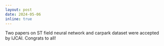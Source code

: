 ```yaml
---
layout: post
date: 2024-05-06
inline: true
---
```

Two papers on ST field neural network and carpark dataset were accepted by IJCAI. Congrats to all!